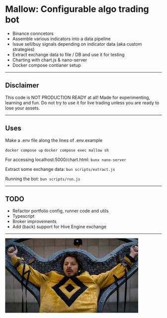 # Mallow: Configurable algo trading bot
- Binance conncetors
- Assemble various indicators into a data pipeline
- Issue sell/buy signals depending on indicator data (aka custom strategies)
- Extract exchange data to file / DB and use it for testing
- Charting with chart.js & nano-server
- Docker compose contianer setup

---

## Disclaimer

This code is NOT PRODUCTION READY at all! Made for experimenting, learning and fun. Do not try to use it for live trading unless you are ready to lose your assets.

---

## Uses

Make a .env file along the lines of .env.example

`docker compose up`
`docker compose exec mallow sh`

For accessing localhost:5000/chart.html: `bunx nano-server`

Extract some exchange data: `bun scripts/extract.js`

Running the bot: `bun scripts/run.js`

---

## TODO
- Refactor portfolio config, runner code and utils
- Typescript
- Broker improvements
- Add (back) support for Hive Engine exchange

---

![eponymous](https://github.com/numasi/mallow/blob/main/hober_mallow.jpg?raw=true)

